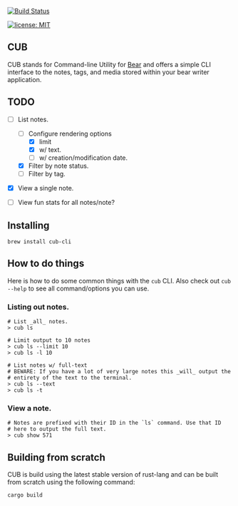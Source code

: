 [![Build Status](https://travis-ci.org/a5huynh/cub-cli.svg?branch=master)](https://travis-ci.org/a5huynh/cub-cli)

[![license: MIT](https://img.shields.io/badge/License-MIT-yellow.svg)](https://opensource.org/licenses/MIT)

## CUB

CUB stands for Command-line Utility for [Bear][bear-app] and offers a simple CLI interface
to the notes, tags, and media stored within your bear writer application.

[bear-app]: https://bear-writer.com

## TODO
- [ ] List notes.
    - [ ] Configure rendering options
      - [x] limit
      - [x] w/ text.
      - [ ] w/ creation/modification date.
    - [x] Filter by note status.
    - [ ] Filter by tag.
- [x] View a single note.
- [ ] View fun stats for all notes/note?


## Installing

    brew install cub-cli


## How to do things

Here is how to do some common things with the `cub` CLI. Also check out
`cub --help` to see all command/options you can use.

### Listing out notes.

    # List _all_ notes.
    > cub ls

    # Limit output to 10 notes
    > cub ls --limit 10
    > cub ls -l 10

    # List notes w/ full-text
    # BEWARE: If you have a lot of very large notes this _will_ output the
    # entirety of the text to the terminal.
    > cub ls --text
    > cub ls -t

### View a note.

    # Notes are prefixed with their ID in the `ls` command. Use that ID
    # here to output the full text.
    > cub show 571


## Building from scratch

CUB is build using the latest stable version of rust-lang and can be built
from scratch using the following command:

    cargo build